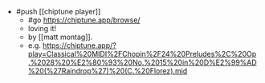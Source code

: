 - #push [[chiptune player]]
  - #go https://chiptune.app/browse/
  - loving it!
  - by [[matt montag]].
  - e.g. https://chiptune.app/?play=Classical%20MIDI%2FChopin%2F24%20Preludes%2C%20Op.%2028%20%E2%80%93%20No.%2015%20in%20D%E2%99%AD%20(%27Raindrop%27)%20(C.%20Florez).mid
